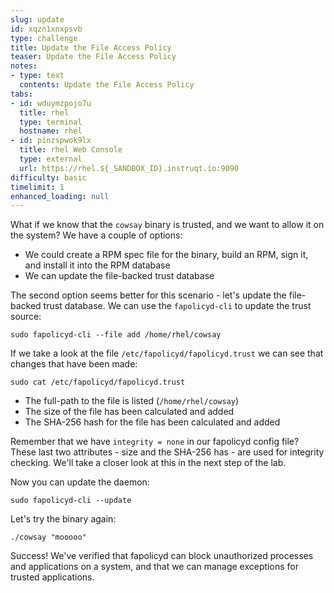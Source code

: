 ```yaml
---
slug: update
id: xqzn1xnxpsvb
type: challenge
title: Update the File Access Policy
teaser: Update the File Access Policy
notes:
- type: text
  contents: Update the File Access Policy
tabs:
- id: wduymzpojo7u
  title: rhel
  type: terminal
  hostname: rhel
- id: pinzspwok9lx
  title: rhel Web Console
  type: external
  url: https://rhel.${_SANDBOX_ID}.instruqt.io:9090
difficulty: basic
timelimit: 1
enhanced_loading: null
---
```

What if we know that the `cowsay` binary is trusted, and we want to allow it on the system? We have a couple of options:

* We could create a RPM spec file for the binary, build an RPM, sign it, and install it into the RPM database
* We can update the file-backed trust database

The second option seems better for this scenario - let's update the file-backed trust database. We can use the `fapolicyd-cli` to update the trust source:

```bash,run
sudo fapolicyd-cli --file add /home/rhel/cowsay
```

If we take a look at the file `/etc/fapolicyd/fapolicyd.trust` we can see that changes that have been made:

```bash,run
sudo cat /etc/fapolicyd/fapolicyd.trust
```

* The full-path to the file is listed (`/home/rhel/cowsay`)
* The size of the file has been calculated and added
* The SHA-256 hash for the file has been calculated and added

Remember that we have `integrity = none` in our fapolicyd config file? These last two attributes - size and the SHA-256 has - are used for integrity checking. We'll take a closer look at this in the next step of the lab.

Now you can update the daemon:

```bash,run
sudo fapolicyd-cli --update
```

Let's try the binary again:

```bash,run
./cowsay "mooooo"
```

Success! We've verified that fapolicyd can block unauthorized processes and applications on a system, and that we can manage exceptions for trusted applications.
